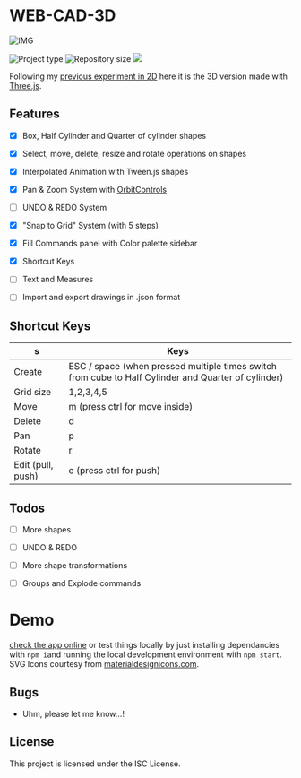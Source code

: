 # WEB-CAD-3D

![IMG](docs/web-cad-3d.gif)

![](https://img.shields.io/badge/type-JS_Library-brightgreen.svg "Project type")
![](https://img.shields.io/github/repo-size/LorenzoCorbella74/my-web-cad-3d "Repository size")
![](https://img.shields.io/github/package-json/v/LorenzoCorbella74/my-web-cad-3d)

Following my [previous experiment in 2D](https://github.com/LorenzoCorbella74/my-web-cad) here it is the 3D version made with [Three.js](https://threejs.org).

## Features
- [x] Box, Half Cylinder and Quarter of cylinder shapes 
- [x] Select, move, delete, resize and rotate operations on shapes
- [x] Interpolated Animation with Tween.js shapes
- [x] Pan & Zoom System with [OrbitControls](https://threejs.org/docs/#examples/en/controls/OrbitControls)
- [ ] UNDO & REDO System
- [x] "Snap to Grid" System (with 5 steps)
- [x] Fill Commands panel with Color palette sidebar
- [x] Shortcut Keys
- [ ] Text and Measures 
- [ ] Import and export drawings in .json format


## Shortcut Keys
| s                      | Keys                                                                          |
|------------------------|-------------------------------------------------------------------------------|
| Create                 | ESC / space    (when pressed multiple times switch from cube to Half Cylinder and Quarter of cylinder)                                                                   |
| Grid size                   | 1,2,3,4,5                                                                             |
| Move                   | m    (press ctrl for move inside)                                                                             |
| Delete                 | d                                                                             |
| Pan                    | p                                                                             |
| Rotate                 | r                                                                             |
| Edit \(pull, push\) | e   (press ctrl for push)                                                                          |


## Todos
- [ ] More shapes
- [ ] UNDO & REDO
- [ ] More shape transformations
- [ ] Groups and Explode commands


# Demo
[check the app online](https://web-cad3d-2020.netlify.app/) or test things locally by just installing dependancies with `npm i`and running the local development environment with `npm start`.  SVG Icons courtesy from [materialdesignicons.com](https://materialdesignicons.com/).

## Bugs
- Uhm, please let me know...!

## License
This project is licensed under the ISC License.